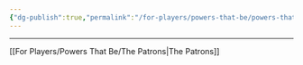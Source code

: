 ```yaml
---
{"dg-publish":true,"permalink":"/for-players/powers-that-be/powers-that-be/"}
---
```


***
[[For Players/Powers That Be/The Patrons\|The Patrons]]
